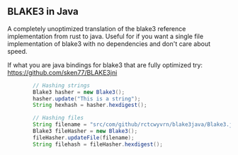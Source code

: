 BLAKE3 in Java
---
A completely unoptimized translation of the blake3 reference implementation from rust to java.
Useful for if you want a single file implementation of blake3 with no dependencies and don't care about speed.

If what you are java bindings for blake3 that are fully optimized try: https://github.com/sken77/BLAKE3jni
```java
        // Hashing strings
        Blake3 hasher = new Blake3();
        hasher.update("This is a string");
        String hexhash = hasher.hexdigest();
```
```java
        // Hashing files
        String filename = "src/com/github/rctcwyvrn/blake3java/Blake3.java";
        Blake3 fileHasher = new Blake3();
        fileHasher.updateFile(filename);
        String filehash = fileHasher.hexdigest();
```